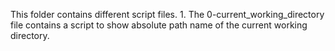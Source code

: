 This folder contains different script files. 
	1. The 0-current_working_directory file contains a script to show absolute path name of the current working directory.
